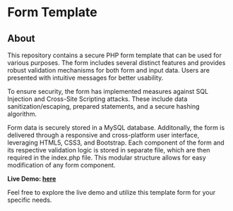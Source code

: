 # Form Template

## About
This repository contains a secure PHP form template that can be used for various purposes. The form includes several distinct features and provides robust validation mechanisms for both form and input data. Users are presented with intuitive messages for better usability.

To ensure security, the form has implemented measures against SQL Injection and Cross-Site Scripting attacks. These include data sanitization/escaping, prepared statements, and a secure hashing algorithm.

Form data is securely stored in a MySQL database. Additonally, the form is delivered through a responsive and cross-platform user interface, leveraging HTML5, CSS3, and Bootstrap. Each component of the form and its respective validation logic is stored in separate file, which are then required in the index.php file. This modular structure allows for easy modification of any form component.

**Live Demo: [here](https://employment-form.herokuapp.com/)**

Feel free to explore the live demo and utilize this template form for your specific needs.

